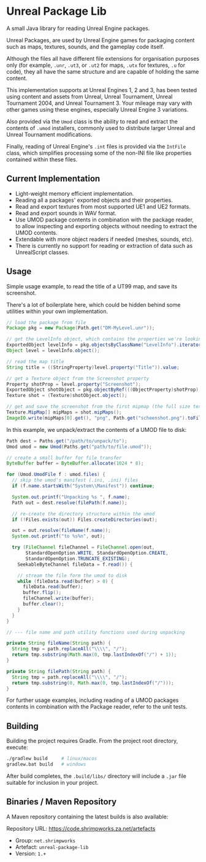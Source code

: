 # Unreal Package Lib

A small Java library for reading Unreal Engine packages.

Unreal Packages, are used by Unreal Engine games for packaging content such as
maps, textures, sounds, and the gameplay code itself.

Although the files all have different file extensions for organisation
purposes only (for example, `.unr`, `.ut3`, or `.ut2` for maps, `.utx` for
textures, `.u` for code), they all have the same structure and are capable of
holding the same content.

This implementation supports at Unreal Engines 1, 2 and 3, has been tested
using content and assets from Unreal, Unreal Tournament, Unreal Tournament 2004,
and Unreal Tournament 3. Your mileage may vary with other games using these
engines, especially Unreal Engine 3 variations.

Also provided via the `Umod` class is the ability to read and extract the 
contents of `.umod` installers, commonly used to distribute larger Unreal and 
Unreal Tournament modifications.

Finally, reading of Unreal Engine's `.int` files is provided via the `IntFile`
class, which simplifies processing some of the non-INI file like properties
contained within these files.  

## Current Implementation

- Light-weight memory efficient implementation.
- Reading all a packages' exported objects and their properties.
- Read and export textures from most supported UE1 and UE2 formats.
- Read and export sounds in WAV format.
- Use UMOD package contents in combination with the package reader, to allow
  inspecting and exporting objects without needing to extract the UMOD
  contents. 
- Extendable with more object readers if needed (meshes, sounds, etc).
- There is currently no support for reading or extraction of data such as
  UnrealScript classes.


## Usage

Simple usage example, to read the title of a UT99 map, and save its screenshot. 

There's a lot of boilerplate here, which could be hidden behind some utilities
within your own implementation.

```java
// load the package from file
Package pkg = new Package(Path.get("DM-MyLevel.unr"));

// get the LevelInfo object, which contains the properties we're looking for 
ExportedObject levelInfo = pkg.objectsByClassName("LevelInfo").iterator().next();
Object level = levelInfo.object();

// read the map title
String title = ((StringProperty)level.property("Title")).value;

// get a Texture object from the Screenshot property
Property shotProp = level.property("Screenshot");
ExportedObject shotObject = pkg.objectByRef(((ObjectProperty)shotProp).value);
Texture shot = (Texture)shotObject.object();

// get and save the screenshot from the first mipmap (the full size texture) to file
Texture.MipMap[] mipMaps = shot.mipMaps();
ImageIO.write(mipMaps[0].get(), "png", Path.get("scheenshot.png").toFile());
```

In this example, we unpack/extract the contents of a UMOD file to disk:

```java
Path dest = Paths.get("/path/to/unpack/to"); 
Umod umod = new Umod(Paths.get("path/to/file.umod"));

// create a small buffer for file transfer
ByteBuffer buffer = ByteBuffer.allocate(1024 * 8);

for (Umod.UmodFile f : umod.files) {
  // skip the umod's manifest (.ini, .ini) files
  if (f.name.startsWith("System\\Manifest")) continue;

  System.out.printf("Unpacking %s ", f.name);
  Path out = dest.resolve(filePath(f.name));

  // re-create the directory structure within the umod
  if (!Files.exists(out)) Files.createDirectories(out);

  out = out.resolve(fileName(f.name));
  System.out.printf("to %s%n", out);

  try (FileChannel fileChannel = FileChannel.open(out, 
       StandardOpenOption.WRITE, StandardOpenOption.CREATE, 
       StandardOpenOption.TRUNCATE_EXISTING);
    SeekableByteChannel fileData = f.read()) {

    // stream the file form the umod to disk
    while (fileData.read(buffer) > 0) {
      fileData.read(buffer);
      buffer.flip();
      fileChannel.write(buffer);
      buffer.clear();
    }
  }
}

// --- file name and path utility functions used during unpacking

private String fileName(String path) {
  String tmp = path.replaceAll("\\\\", "/");
  return tmp.substring(Math.max(0, tmp.lastIndexOf("/") + 1));
}

private String filePath(String path) {
  String tmp = path.replaceAll("\\\\", "/");
  return tmp.substring(0, Math.max(0, tmp.lastIndexOf("/")));
}

```

For further usage examples, including reading of a UMOD packages contents in
combination with the Package reader, refer to the unit tests.


## Building

Building the project requires Gradle. From the project root directory, execute:

```bash
./gradlew build     # linux/macos
gradlew.bat build   # windows
```

After build completes, the `.build/libs/` directory will include a `.jar` file
suitable for inclusion in your project. 

## Binaries / Maven Repository

A Maven repository containing the latest builds is also available:

Repository URL: https://code.shrimpworks.za.net/artefacts 

- Group: `net.shrimpworks`
- Artefact: `unreal-package-lib`
- Version: `1.+`
